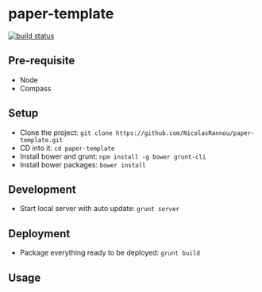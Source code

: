 paper-template
==================


[![build status](https://travis-ci.org/NicolasRannou/paper-template.svg?branch=master)](https://travis-ci.org/NicolasRannou/paper-template)

## Pre-requisite

*  Node
*  Compass

## Setup
* Clone the project:
`git clone https://github.com/NicolasRannou/paper-template.git`
* CD into it: 
`cd paper-template`
* Install bower and grunt: 
`npm install -g bower grunt-cli`
* Install bower packages: 
`bower install`

## Development
* Start local server with auto update:
`grunt server`

## Deployment
* Package everything ready to be deployed:
`grunt build`

## Usage
